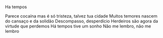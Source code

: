 Ha tempos

Parece cocaína mas é só tristeza, talvez tua cidade
Muitos temores nascem do cansaço e da solidão
Descompasso, desperdício
Herdeiros são agora da virtude que perdemos
Há tempos tive um sonho
Não me lembro, não me lembro
